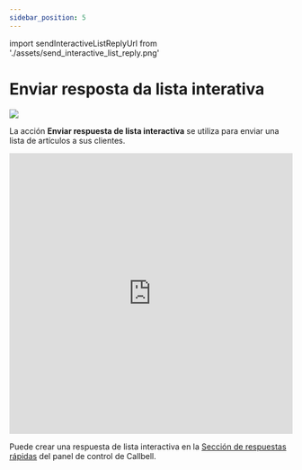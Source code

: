 ```yaml
---
sidebar_position: 5
---
```


import sendInteractiveListReplyUrl from './assets/send_interactive_list_reply.png'

# Enviar resposta da lista interativa

<img src={sendInteractiveListReplyUrl} width={180} />

La acción **Enviar respuesta de lista interactiva** se utiliza para enviar una lista de artículos a sus clientes.

<iframe width="100%" height="500" src="https://www.youtube.com/embed/BSrG9M4MAkI" title="Callbell - Cómo crear mensajes interactivos en WhatsApp" frameborder="0" allow="accelerometer; autoplay; clipboard-write; encrypted-media; gyroscope; picture-in-picture; web-share" allowfullscreen></iframe>


Puede crear una respuesta de lista interactiva en la [Sección de respuestas rápidas](https://dash.callbell.eu/settings/templates) del panel de control de Callbell.

